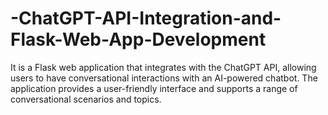# -ChatGPT-API-Integration-and-Flask-Web-App-Development
It is a Flask web application that integrates with the ChatGPT API, allowing users to have conversational interactions with an AI-powered chatbot. The application provides a user-friendly interface and supports a range of conversational scenarios and topics.

